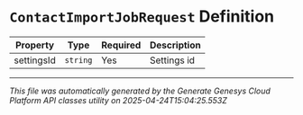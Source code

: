 # `ContactImportJobRequest` Definition

| Property | Type | Required | Description |
|----------|------|----------|-------------|
| settingsId | `string` | Yes | Settings id |

---

*This file was automatically generated by the Generate Genesys Cloud Platform API classes utility on 2025-04-24T15:04:25.553Z*